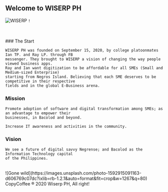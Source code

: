 ## Welcome to WISERP PH 
![WISERP](https://avatars2.githubusercontent.com/u/40729378?s=120&v=4) `!`

<br/>
<br/>
### The Start 

```
WISERP PH was founded on September 15, 2020, by college platoonmates Ian TP. and Ray LP. through FB 
messenger. They brought to WISERP a vision of changing the way people viewed business apps.
Ray and Ian want digitization to be affordable for all SMEs (Small and Medium-sized Enterprise) 
starting from Negros Island. Believing that each SME deserves to be competitive in their respective
fields and in the global E-Business arena.
```

### Mission

```
Promote adoption of software and digital transformation among SMEs; as an advantage to empower their 
businesses, in Bacolod and beyond.
```

```
Increase IT awareness and activities in the community.
```


### Vision 

```
We see a future of digital savvy Negrense; and Bacolod as the Information Technology capital 
of the Philippines.
```


<br/>
![Gone wild](https://images.unsplash.com/photo-1592915091163-d606769c07dc?ixlib=rb-1.2.1&auto=format&fit=crop&w=1267&q=80)


<br/>
CopyCoffee ® 2020 Wiserp PH, All right!
